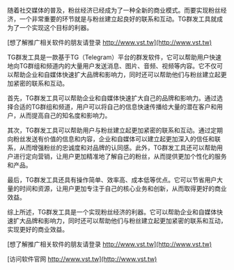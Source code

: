 随着社交媒体的普及，粉丝经济已经成为了一种全新的商业模式。而要实现粉丝经济，一个非常重要的环节就是与粉丝建立起良好的联系和互动。TG群发工具就成为了一个实现这个目标的利器。

[想了解推广相关软件的朋友请登录 http://www.vst.tw](http://www.vst.tw)

TG群发工具是一款基于TG（Telegram）平台的群发软件，它可以帮助用户快速地向TG群组和频道内的大量用户发送消息、图片、音频、视频等内容。它不仅可以帮助企业和自媒体快速扩大品牌和影响力，同时还可以帮助他们与粉丝建立起更加紧密的联系和互动。

首先，TG群发工具可以帮助企业和自媒体快速扩大自己的品牌和影响力。通过选择合适的TG群组和频道，用户可以将自己的信息快速传播给大量的潜在客户和用户，从而提高自己的知名度和影响力。

其次，TG群发工具可以帮助用户与粉丝建立起更加紧密的联系和互动。通过定期向粉丝发送有价值的信息和内容，企业和自媒体可以建立起更加深入的信任和联系，从而增强粉丝的忠诚度和对品牌的认同感。此外，TG群发工具还可以帮助用户进行定向营销，让用户更加精准地了解自己的粉丝，从而提供更加个性化的服务和产品。

最后，TG群发工具还具有操作简单、效率高、成本低等优点。它可以节省用户大量的时间和资源，让用户更加专注于自己的核心业务和创新，从而取得更好的商业效益。

综上所述，TG群发工具是一个实现粉丝经济的利器。它可以帮助企业和自媒体快速扩大品牌和影响力，同时还可以帮助他们与粉丝建立起更加紧密的联系和互动，实现更好的商业效益。

[想了解推广相关软件的朋友请登录 http://www.vst.tw](http://www.vst.tw)


[访问软件官网 http://www.vst.tw](http://www.vst.tw)

